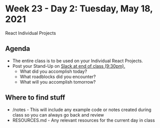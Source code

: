 # Week 23 - Day 2: Tuesday, May 18, 2021

React Individual Projects

## Agenda

- The entire class is to be used on your Individual React Projects.
- Post your Stand-Up on [Slack at end of class (9:30pm).](https://digitalcrafts.slack.com/archives/C021LJJQYQZ)
  - What did you accomplish today?
  - What roadblocks did you encounter?
  - What will you accomplish tomorrow?

## Where to find stuff
- /notes - This will include any example code or notes created during class so you can always go back and review
- RESOURCES.md - Any relevant resources for the current day in class

